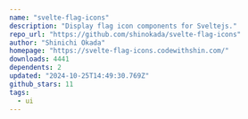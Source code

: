 ```yaml
---
name: "svelte-flag-icons"
description: "Display flag icon components for Sveltejs."
repo_url: "https://github.com/shinokada/svelte-flag-icons"
author: "Shinichi Okada"
homepage: "https://svelte-flag-icons.codewithshin.com/"
downloads: 4441
dependents: 2
updated: "2024-10-25T14:49:30.769Z"
github_stars: 11
tags: 
  - ui
---
```


